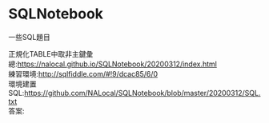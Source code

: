 # SQLNotebook
 一些SQL題目

正規化TABLE中取非主鍵彙總:https://nalocal.github.io/SQLNotebook/20200312/index.html <br>
練習環境:http://sqlfiddle.com/#!9/dcac85/6/0 <br>
環境建置SQL:https://github.com/NALocal/SQLNotebook/blob/master/20200312/SQL.txt <br>
答案:
